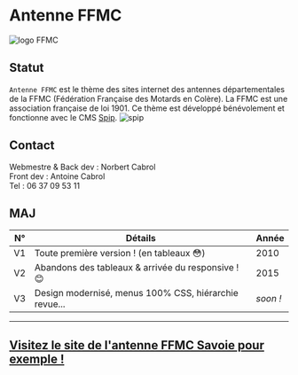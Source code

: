 # Antenne FFMC
![logo FFMC](https://cdn.lelynx.fr/wp-content/uploads/2014/11/FFMC-big.jpg)

## Statut
`Antenne FFMC` est le thème des sites internet des antennes départementales de la FFMC (Fédération Française des Motards en Colère).   La FFMC est une association française de loi 1901. Ce thème est développé bénévolement et fonctionne avec le CMS [Spip](https://www.spip.net). ![spip](https://www.spip.net/local/cache-gd2/e1/90951bb7dda1912dd06c731a3c34f0.ico?1508838261)

## Contact
Webmestre & Back dev : Norbert Cabrol  
Front dev : Antoine Cabrol  
Tel : 06 37 09 53 11  

## MAJ
N°|Détails|Année
 ------------ | ------------ | ------------
 V1 | Toute première version ! (en tableaux :flushed:) | 2010
 V2 | Abandons des tableaux & arrivée du responsive ! :blush: | 2015
 V3 | Design modernisé, menus 100% CSS, hiérarchie revue... | _soon !_

---  
[Visitez le site de l'antenne FFMC Savoie pour exemple !](http://www.ffmc73.org)
---
